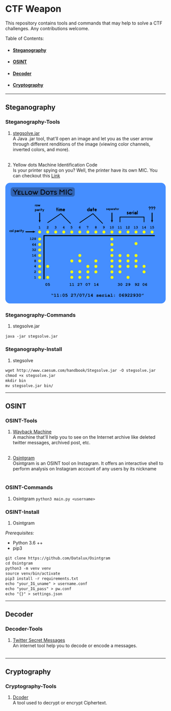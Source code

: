 # CTF Weapon

This repository contains tools and commands that may help to solve a CTF challenges. Any contributions welcome. </br>

Table of Contents:
- #### [Steganography](#Steganography)
- #### [OSINT](#OSINT)
- #### [Decoder](#Decoder)
- #### [Cryptography](#Cryptography)

---

## Steganography

### Steganography-Tools

1. [stegsolve.jar](http://www.caesum.com/handbook/stego.htm) </br>
A Java .jar tool, that'll open an image and let you as the user arrow through different renditions of the image (viewing color channels, inverted colors, and more). </br> </br>

2. Yellow dots Machine Identification Code </br>
Is your printer spying on you? Well, the printer have its own MIC. You can checkout this [Link](https://www.instructables.com/Yellow-Dots-of-Mystery-Is-Your-Printer-Spying-on-/) </br>

![Yellow dots](./Image/Yellowdots.png) </br>


### Steganography-Commands

1. stegsolve.jar

`java -jar stegsolve.jar`

### Steganography-Install

1. stegsolve
```
wget http://www.caesum.com/handbook/Stegsolve.jar -O stegsolve.jar
chmod +x stegsolve.jar
mkdir bin
mv stegsolve.jar bin/
```

---

## OSINT

### OSINT-Tools

1. [Wayback Machine](https://archive.org/web/) </br>
A machine that'll help you to see on the Internet archive like deleted twitter messages, archived post, etc. </br> </br>

2. [Osintgram](https://github.com/Datalux/Osintgram) </br>
Osintgram is an OSINT tool on Instagram. It offers an interactive shell to perform analysis on Instagram account of any users by its nickname </br> </br>

### OSINT-Commands

1. Osintgram
`python3 main.py <username>`

### OSINT-Install

1. Osintgram

*Prerequisites:* </br>
- Python 3.6 ++
- pip3
```
git clone https://github.com/Datalux/Osintgram
cd Osintgram
python3 -m venv venv
source venv/bin/activate
pip3 install -r requirements.txt
echo "your_IG_uname" > username.conf
echo "your_IG_pass" > pw.conf
echo "{}" > settings.json
```
---

## Decoder

### Decoder-Tools

1. [Twitter Secret Messages](https://holloway.nz/steg/) </br>
An internet tool help you to decode or encode a messages. </br> </br>

---

## Cryptography

### Cryptography-Tools
1. [Dcoder](https://www.dcode.fr/en) </br>
A tool used to decrypt or encrypt Ciphertext. </br> </br>